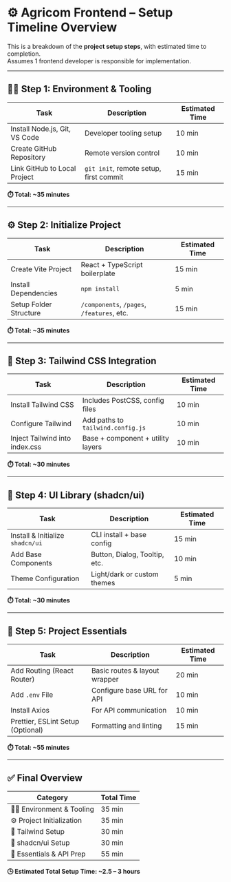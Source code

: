# ⚙️ Agricom Frontend – Setup Timeline Overview

This is a breakdown of the **project setup steps**, with estimated time to completion.  
Assumes 1 frontend developer is responsible for implementation.

---

## 🧑‍💻 Step 1: Environment & Tooling

| Task | Description | Estimated Time |
|------|-------------|----------------|
| Install Node.js, Git, VS Code | Developer tooling setup | 10 min |
| Create GitHub Repository | Remote version control | 10 min |
| Link GitHub to Local Project | `git init`, remote setup, first commit | 15 min |

**⏱️ Total: ~35 minutes**

---

## ⚙️ Step 2: Initialize Project

| Task | Description | Estimated Time |
|------|-------------|----------------|
| Create Vite Project | React + TypeScript boilerplate | 15 min |
| Install Dependencies | `npm install` | 5 min |
| Setup Folder Structure | `/components`, `/pages`, `/features`, etc. | 15 min |

**⏱️ Total: ~35 minutes**

---

## 🎨 Step 3: Tailwind CSS Integration

| Task | Description | Estimated Time |
|------|-------------|----------------|
| Install Tailwind CSS | Includes PostCSS, config files | 10 min |
| Configure Tailwind | Add paths to `tailwind.config.js` | 10 min |
| Inject Tailwind into index.css | Base + component + utility layers | 10 min |

**⏱️ Total: ~30 minutes**

---

## 🧩 Step 4: UI Library (shadcn/ui)

| Task | Description | Estimated Time |
|------|-------------|----------------|
| Install & Initialize `shadcn/ui` | CLI install + base config | 15 min |
| Add Base Components | Button, Dialog, Tooltip, etc. | 10 min |
| Theme Configuration | Light/dark or custom themes | 5 min |

**⏱️ Total: ~30 minutes**

---

## 🔌 Step 5: Project Essentials

| Task | Description | Estimated Time |
|------|-------------|----------------|
| Add Routing (React Router) | Basic routes & layout wrapper | 20 min |
| Add `.env` File | Configure base URL for API | 10 min |
| Install Axios | For API communication | 10 min |
| Prettier, ESLint Setup (Optional) | Formatting and linting | 15 min |

**⏱️ Total: ~55 minutes**

---

## ✅ Final Overview

| Category | Total Time |
|----------|------------|
| 🧑‍💻 Environment & Tooling | 35 min |
| ⚙️ Project Initialization | 35 min |
| 🎨 Tailwind Setup | 30 min |
| 🧩 shadcn/ui Setup | 30 min |
| 🔌 Essentials & API Prep | 55 min |

**🕒 Estimated Total Setup Time: ~2.5 – 3 hours**



